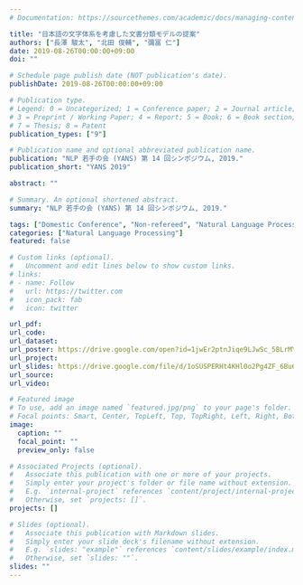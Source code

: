 ```yaml
---
# Documentation: https://sourcethemes.com/academic/docs/managing-content/

title: "日本語の文字体系を考慮した文書分類モデルの提案"
authors: ["長澤 駿太", "北田 俊輔", "彌冨 仁"]
date: 2019-08-26T00:00:00+09:00
doi: ""

# Schedule page publish date (NOT publication's date).
publishDate: 2019-08-26T00:00:00+09:00

# Publication type.
# Legend: 0 = Uncategorized; 1 = Conference paper; 2 = Journal article;
# 3 = Preprint / Working Paper; 4 = Report; 5 = Book; 6 = Book section;
# 7 = Thesis; 8 = Patent
publication_types: ["9"]

# Publication name and optional abbreviated publication name.
publication: "NLP 若手の会 (YANS) 第 14 回シンポジウム, 2019."
publication_short: "YANS 2019"

abstract: ""

# Summary. An optional shortened abstract.
summary: "NLP 若手の会 (YANS) 第 14 回シンポジウム, 2019."

tags: ["Domestic Conference", "Non-refereed", "Natural Language Processing"]
categories: ["Natural Language Processing"]
featured: false

# Custom links (optional).
#   Uncomment and edit lines below to show custom links.
# links:
# - name: Follow
#   url: https://twitter.com
#   icon_pack: fab
#   icon: twitter

url_pdf:
url_code:
url_dataset:
url_poster: https://drive.google.com/open?id=1jwEr2ptnJiqe9LJwSc_5BLrMYjZ-rxRH
url_project:
url_slides: https://drive.google.com/file/d/1oSUSPERHt4KHl0o2Pg4ZF_6Bu6jreCaI/view
url_source:
url_video:

# Featured image
# To use, add an image named `featured.jpg/png` to your page's folder. 
# Focal points: Smart, Center, TopLeft, Top, TopRight, Left, Right, BottomLeft, Bottom, BottomRight.
image:
  caption: ""
  focal_point: ""
  preview_only: false

# Associated Projects (optional).
#   Associate this publication with one or more of your projects.
#   Simply enter your project's folder or file name without extension.
#   E.g. `internal-project` references `content/project/internal-project/index.md`.
#   Otherwise, set `projects: []`.
projects: []

# Slides (optional).
#   Associate this publication with Markdown slides.
#   Simply enter your slide deck's filename without extension.
#   E.g. `slides: "example"` references `content/slides/example/index.md`.
#   Otherwise, set `slides: ""`.
slides: ""
---
```

